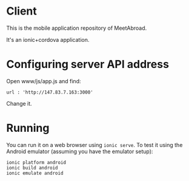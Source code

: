 # Client

This is the mobile application repository of MeetAbroad.

It's an ionic+cordova application.

# Configuring server API address
Open www/js/app.js and find:
```
url : 'http://147.83.7.163:3000'
```

Change it.


# Running

You can run it on a web browser using `ionic serve`.
To test it using the Android emulator (assuming you have the emulator setup):
```
ionic platform android
ionic build android
ionic emulate android
```